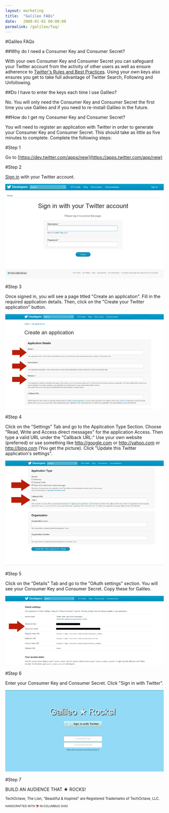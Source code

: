 ```yaml
---
layout: marketing
title:  "Galileo FAQs"
date:   2000-01-01 00:00:00
permalink: /galileo/faq/
---
```


#Galileo FAQs

##Why do I need a Consumer Key and Consumer Secret?

With your own Consumer Key and Consumer Secret you can safeguard your Twitter account from the activity of other users as well as ensure adherence to [Twitter's Rules and Best Practices](https://support.twitter.com/groups/31-twitter-basics/topics/114-guidelines-best-practices/articles/69214-rules-and-best-practices). Using your own keys also ensures you get to take full advantage of Twitter Search, Following and Unfollowing.


##Do I have to enter the keys each time I use Galileo?

No. You will only need the Consumer Key and Consumer Secret the first time you use Galileo and if you need to re-install Galileo in the future.

##How do I get my Consumer Key and Consumer Secret?

You will need to register an application with Twitter in order to generate your Consumer Key and Consumer Secret. This should take as little as five minutes to complete. Complete the following steps:

#Step 1

Go to [https://dev.twitter.com/apps/new](https://apps.twitter.com/app/new)

#Step 2

[Sign in](https://dev.twitter.com/) with your Twitter account.

![img](sign_in.png)


#Step 3

Once signed in, you will see a page titled "Create an application". Fill in the required application details. Then, click on the "Create your Twitter application" button.

![img](create_application.png)


#Step 4

Click on the "Settings" Tab and go to the Application Type Section. Choose "Read, Write and Access direct messages" for the application Access. Then type a valid URL under the "Callback URL:" Use your own website (preferred) or use something like http://google.com or http://yahoo.com or http://bing.com (You get the picture). Click "Update this Twitter application's settings".


![img](application_settings.png)


#Step 5

Click on the "Details" Tab and go to the "OAuth settings" section. You will see your Consumer Key and Consumer Secret. Copy these for Galileo.

![img](application_details.png)

#Step 6

Enter your Consumer Key and Consumer Secret. Click "Sign in with Twitter".

![img](galileo_login.png)

#Step 7

BUILD AN AUDIENCE THAT ★ ROCKS!


<footer>
    <p style="font-size: 80%;">TechOctave, The Lion, "Beautiful & Inspired" are Registered Trademarks of TechOctave, LLC.</p>
    <p style="font-size: 65%;">HANDCRAFTED WITH <abbr style="color: #FF2400; font-variant: none" title="love">❤</abbr> IN COLUMBUS OHIO</p>
</footer>

